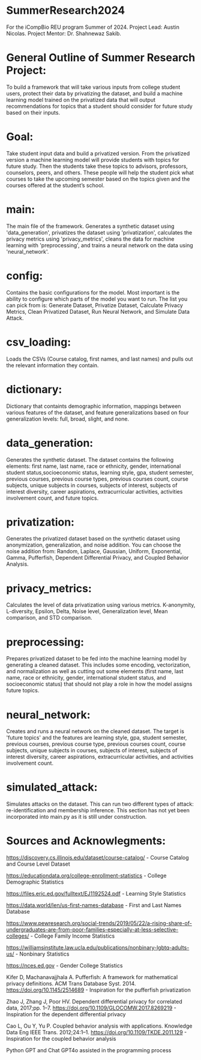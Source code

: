 # SummerResearch2024
For the iCompBio REU program Summer of 2024. Project Lead: Austin Nicolas. Project Mentor: Dr. Shahnewaz Sakib.

# General Outline of Summer Research Project:
To build a framework that will take various inputs from college student users, protect their data by privatizing the dataset, and build a machine learning model trained on the privatized data that will output recommendations for topics that a student should consider for future study based on their inputs.

# Goal:
Take student input data and build a privatized version. From the privatized version a machine learning model will provide students with topics for future study. Then the students take these topics to advisors, professors, counselors, peers, and others. These people will help the student pick what courses to take the upcoming semester based on the topics given and the courses offered at the student’s school.

# main:
The main file of the framework. Generates a synthetic dataset using 'data_generation', privatizes the dataset using 'privatization', calculates the privacy metrics using 'privacy_metrics', cleans the data for machine learning with 'preprocessing', and trains a neural network on the data using 'neural_network'.

# config:
Contains the basic configurations for the model. Most important is the ability to configure which parts of the model you want to run. The list you can pick from is: Generate Dataset, Privatize Dataset, Calculate Privacy Metrics, Clean Privatized Dataset, Run Neural Network, and Simulate Data Attack.

# csv_loading:
Loads the CSVs (Course catalog, first names, and last names) and pulls out the relevant information they contain.

# dictionary:
Dictionary that containts demographic information, mappings between various features of the dataset, and feature generalizations based on four generalization levels: full, broad, slight, and none.

# data_generation:
Generates the synthetic dataset. The dataset contains the following elements: first name, last name, race or ethnicity, gender, international student status,socioeconomic status, learning style, gpa, student semester, previous courses, previous course types, previous courses count, course subjects, unique subjects in courses, subjects of interest, subjects of interest diversity, career aspirations, extracurricular activities, activities involvement count, and future topics.

# privatization:
Generates the privatized dataset based on the synthetic dataset using anonymization, generalization, and noise addition. You can choose the noise addition from: Random, Laplace, Gaussian, Uniform, Exponential, Gamma, Pufferfish, Dependent Differential Privacy, and Coupled Behavior Analysis.

# privacy_metrics:
Calculates the level of data privatization using various metrics. K-anonymity, L-diversity, Epsilon, Delta, Noise level, Generalization level, Mean comparison, and STD comparison.

# preprocessing:
Prepares privatized dataset to be fed into the machine learning model by generating a cleaned dataset. This includes some encoding, vectorization, and normalization as well as cutting out some elements (first name, last name, race or ethnicity, gender, international student status, and socioeconomic status) that should not play a role in how the model assigns future topics.

# neural_network:
Creates and runs a neural network on the cleaned dataset. The target is 'future topics' and the features are learning style, gpa, student semester, previous courses, previous course type, previous courses count, course subjects, unique subjects in courses, subjects of interest, subjects of interest diversity, career aspirations, extracurricular activities, and activities involvement count.

# simulated_attack:
Simulates attacks on the dataset. This can run two different types of attack: re-identification and membership inference. This section has not yet been incorporated into main.py as it is still under construction.

# Sources and Acknowlegments:
https://discovery.cs.illinois.edu/dataset/course-catalog/ - Course Catalog and Course Level Dataset

https://educationdata.org/college-enrollment-statistics - College Demographic Statistics

https://files.eric.ed.gov/fulltext/EJ1192524.pdf - Learning Style Statistics

https://data.world/len/us-first-names-database - First and Last Names Database

https://www.pewresearch.org/social-trends/2019/05/22/a-rising-share-of-undergraduates-are-from-poor-families-especially-at-less-selective-colleges/ - College Family Income Statistics

https://williamsinstitute.law.ucla.edu/publications/nonbinary-lgbtq-adults-us/ - Nonbinary Statistics

https://nces.ed.gov - Gender College Statistics

Kifer D, Machanavajjhala A. Pufferfish: A framework for mathematical privacy definitions. ACM Trans Database Syst. 2014. https://doi.org/10.1145/2514689 - Inspiration for the pufferfish privatization

Zhao J, Zhang J, Poor HV. Dependent differential privacy for correlated data, 2017;pp. 1–7. https://doi.org/10.1109/GLOCOMW.2017.8269219 - Inspiration for the dependent differential privacy

Cao L, Ou Y, Yu P. Coupled behavior analysis with applications. Knowledge Data Eng IEEE Trans. 2012;24:1–1. https://doi.org/10.1109/TKDE.2011.129 - Inspiration for the coupled behavior analysis

Python GPT and Chat GPT4o assisted in the programming process
